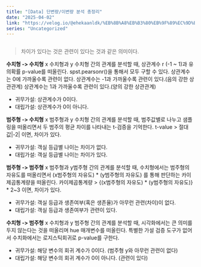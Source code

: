 ```yaml
---
title: "[Data] 단변량/이변량 분석 총정리"
date: "2025-04-02"
link: "https://velog.io/@ehekaanldk/%EB%8B%A8%EB%B3%80%EB%9F%89%EC%9D%B4%EB%B3%80%EB%9F%89-%EB%B6%84%EC%84%9D-%EC%B4%9D%EC%A0%95%EB%A6%AC"
series: "Uncategorized"
---
```


<p><img alt="" src="https://velog.velcdn.com/images/ehekaanldk/post/d66601dc-e618-496f-b287-81d9c8226983/image.jpg" /></p>
<blockquote>
<p>차이가 있다는 것은 관련이 있다는 것과 같은 의미이다. </p>
</blockquote>
<p><strong>수치형 -&gt; 수치형</strong>
x 수치형과 y 수치형 간의 관계를 분석할 때, 상관계수 r (-1 ~ 1)과 유의확률 p-value를 떠올린다. spst.pearsonr()을 통해서 모두 구할 수 있다. 
상관계수는 0에 가까울수록 관련이 없다.
상관계수는 -1과 가까울수록 관련이 있다.(음의 강한 상관관계)
상관계수는 1과 가까울수록 관련이 있다.(양의 강한 상관관계)</p>
<ul>
<li>귀무가설: 상관계수가 0이다.</li>
<li>대립가설: 상관계수가 0이 아니다.</li>
</ul>
<p><strong>범주형 -&gt; 수치형</strong>
x 범주형과 y 수치형 간의 관계를 분석할 때, 범주값별로 나누고 샘플링을 떠올리면서 두 범주의 평균 차이를 나타내는 t-검증을 기억한다. 
t-value &gt; 절대값|-2| 이면, 차이가 있다.</p>
<ul>
<li>귀무가설: 객실 등급별 나이는 차이가 없다.</li>
<li>대립가설: 객실 등급별 나이는 차이가 있다.</li>
</ul>
<p><strong>범주형 -&gt; 범주형</strong>
x 범주형과 y범주형 간의 관계를 분석할 때, 수치형에서는 범주형의 자유도를 떠올리면서 (x범주형의 자유도) * (y범주형의 자유도) 를 통해 판단하는 카이제곱통계량을 떠올린다.
카이제곱통계량 &gt; {(x범주형의 자유도) * (y범주형의 자유도)} * 2~3 이면, 차이가 있다.</p>
<ul>
<li>귀무가설: 객실 등급과 생존여부(혹은 생존율)가 아무런 관련(차이)이 없다.</li>
<li>대립가설: 객실 등급과 생존여부가 관련이 있다.</li>
</ul>
<p><strong>수치형 -&gt; 범주형</strong>
x 수치형과 y 범주형 간의 관계를 분석할 때, 시각화에서는 큰 의미를 두지 않는다는 것을 떠올리며 hue 매개변수를 떠올린다. 특별한 가설 검증 도구가 없어서 수치화에서는 로지스틱회귀로 p-value를 구한다. </p>
<ul>
<li>귀무가설: 해당 변수의 회귀 계수가 0이다. (범주형 y와 아무런 관련이 없다)</li>
<li>대립가설: 해당 변수의 회귀 계수가 0이 아니다. (관련이 있다)</li>
</ul>

